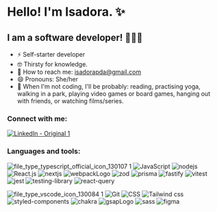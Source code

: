 # Hello! I'm Isadora. ✨

## I am a software developer! 👩🏽‍💻


- ⚡️ Self-starter developer
- 🤓 Thirsty for knowledge.
- 📧 How to reach me: isadorapda@gmail.com
- 😄 Pronouns: She/her
- 📴 When I'm not coding, I'll be probably: reading, practising yoga, walking in a park, playing video games or board games, hanging out with friends, or watching films/series.


### Connect with me:

[![LinkedIn - Original 1](https://user-images.githubusercontent.com/107930022/194300471-7b6af436-fbb7-4dbf-a04b-8b33c73cead2.svg)](https://www.linkedin.com/in/isadora-pilau-de-almeida-412359b0/)


### Languages and tools:


![file_type_typescript_official_icon_130107 1](https://user-images.githubusercontent.com/107930022/194300231-b1369b81-5a0d-4ad6-9d7f-2da486b8ee7b.svg)
![JavaScript](https://user-images.githubusercontent.com/107930022/194300132-bee9baad-9ba0-417a-8414-71e48f48721e.svg)
![nodejs](https://github.com/isadorapda/isadorapda/assets/107930022/2e5d1742-ff2e-4524-ad36-d76ad10f357d)
![React.js](https://user-images.githubusercontent.com/107930022/194299715-fca16b50-d739-4f8a-aaa3-2a95dc5a28cd.svg)
![nextjs](https://github.com/isadorapda/isadorapda/assets/107930022/ac1595a2-8e65-4d3d-b43d-5fbf1be1bddd)
![webpackLogo](https://github.com/isadorapda/isadorapda/assets/107930022/d2f2a378-a561-49a4-ad69-af80f369594f)
![zod](https://github.com/isadorapda/isadorapda/assets/107930022/da45ef90-b060-4eeb-99d1-c866a5f7ec9d)
![prisma](https://github.com/isadorapda/isadorapda/assets/107930022/7b852781-18f2-4cfe-9887-58daf7483f66)
![fastify](https://github.com/isadorapda/isadorapda/assets/107930022/1c9704e1-6573-4d83-84af-aa6806eef7f5)
![vitest](https://github.com/isadorapda/isadorapda/assets/107930022/274eba33-bc1c-4dd6-8437-e29af8eb2c90)
![jest](https://github.com/isadorapda/isadorapda/assets/107930022/daf83202-9bb1-44a1-9149-b7668e6b9b1d)
![testing-library](https://github.com/isadorapda/isadorapda/assets/107930022/0a887748-a92c-4f48-b285-6d2e64894dc4)
![react-query](https://github.com/isadorapda/isadorapda/assets/107930022/18b7c565-95f8-4607-92c4-7cd9d0f06170)

![file_type_vscode_icon_130084 1](https://user-images.githubusercontent.com/107930022/194299984-e986a0b4-3520-4ce1-b7fe-ab88d0256baf.svg)
![Git](https://user-images.githubusercontent.com/107930022/194300062-1156ced3-6f35-4300-b3f7-c204c4a41d78.svg)
![CSS](https://user-images.githubusercontent.com/107930022/194299854-6d8be348-2f82-4864-9371-9403c61d67c1.svg)
![Tailwind css](https://user-images.githubusercontent.com/107930022/210576081-b9ad89e4-6aa1-423a-8afb-fb87acd92aee.svg)
![styled-components](https://user-images.githubusercontent.com/107930022/194299503-47152a32-601f-4268-aeee-8304d42e3f82.svg)
![chakra](https://github.com/isadorapda/isadorapda/assets/107930022/f1956702-c7ae-4071-9372-709c0c388b00)
![gsapLogo](https://github.com/isadorapda/isadorapda/assets/107930022/22f0d1f7-80ae-44e1-a1a1-c5b9e414155f)
![sass](https://github.com/isadorapda/isadorapda/assets/107930022/55a1cc31-0dd1-49c3-9475-ecf9d50b482c)
![figma](https://github.com/isadorapda/isadorapda/assets/107930022/599deae4-4c2c-47eb-82da-06e9de3f8bfc)




